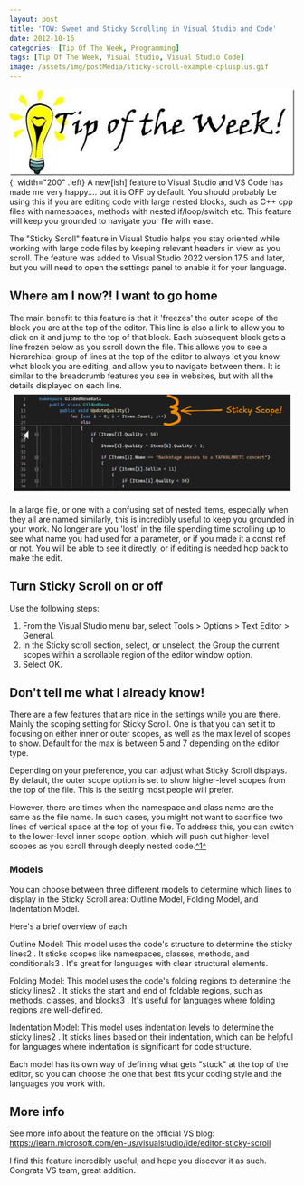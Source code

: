 ```yaml
---
layout: post
title: 'TOW: Sweet and Sticky Scrolling in Visual Studio and Code'
date: 2012-10-16
categories: [Tip Of The Week, Programming]
tags: [Tip Of The Week, Visual Studio, Visual Studio Code]
image: /assets/img/postMedia/sticky-scroll-example-cplusplus.gif
---
```

![TOW](/assets/img/postMedia/TipOfTheWeek.jpg){: width="200" .left}
A new[ish] feature to Visual Studio and VS Code has made me very happy.... but it is OFF by default. You should probably be using this if you are editing code with large nested blocks, such as C++ cpp files with namespaces, methods with nested if/loop/switch etc. This feature will keep you grounded to navigate your file with ease.

The "Sticky Scroll" feature in Visual Studio helps you stay oriented while working with large code files by keeping relevant headers in view as you scroll. The feature was added to Visual Studio 2022 version 17.5 and later, but you will need to open the settings panel to enable it for your language.

## Where am I now?! I want to go home

The main benefit to this feature is that it 'freezes' the outer scope of the block you are at the top of the editor. This line is also a link to allow you to click on it and jump to the top of that block. Each subsequent block gets a line frozen below as you scroll down the file. This allows you to see a hierarchical group of lines at the top of the editor to always let you know what block you are editing, and allow you to navigate between them.  It is similar to the breadcrumb features you see in websites, but with all the details displayed on each line.
![scoping](/assets/img/postMedia/sticky-scroll-Scope)

In a large file, or one with a confusing set of nested items, especially when they all are named similarly, this is incredibly useful to keep you grounded in your work. No longer are you 'lost' in the file spending time scrolling up to see what name you had used for a parameter, or if you made it a const ref or not. You will be able to see it directly, or if editing is needed hop back to make the edit.

## Turn Sticky Scroll on or off

Use the following steps:

1. From the Visual Studio menu bar, select Tools > Options > Text Editor > General.
2. In the Sticky scroll section, select, or unselect, the Group the current scopes within a scrollable region of the editor window option.
3. Select OK.

## Don't tell me what I already know!

There are a few features that are nice in the settings while you are there. Mainly the scoping setting for Sticky Scroll. One is that you can set it to focusing on either inner or outer scopes, as well as the max level of scopes to show. Default for the max is between 5 and 7 depending on the editor type.

Depending on your preference, you can adjust what Sticky Scroll displays. By default, the outer scope option is set to show higher-level scopes from the top of the file. This is the setting most people will prefer.

However, there are times when the namespace and class name are the same as the file name. In such cases, you might not want to sacrifice two lines of vertical space at the top of your file. To address this, you can switch to the lower-level inner scope option, which will push out higher-level scopes as you scroll through deeply nested code.[^1^](#more-info)

### Models

You can choose between three different models to determine which lines to display in the Sticky Scroll area: Outline Model, Folding Model, and Indentation Model.

Here's a brief overview of each:

Outline Model: This model uses the code's structure to determine the sticky lines2
. It sticks scopes like namespaces, classes, methods, and conditionals3
. It's great for languages with clear structural elements.

Folding Model: This model uses the code's folding regions to determine the sticky lines2
. It sticks the start and end of foldable regions, such as methods, classes, and blocks3
. It's useful for languages where folding regions are well-defined.

Indentation Model: This model uses indentation levels to determine the sticky lines2
. It sticks lines based on their indentation, which can be helpful for languages where indentation is significant for code structure.

Each model has its own way of defining what gets "stuck" at the top of the editor, so you can choose the one that best fits your coding style and the languages you work with.

## More info

See more info about the feature on the official VS blog:
https://learn.microsoft.com/en-us/visualstudio/ide/editor-sticky-scroll

I find this feature incredibly useful, and hope you discover it as such.  Congrats VS team, great addition.
